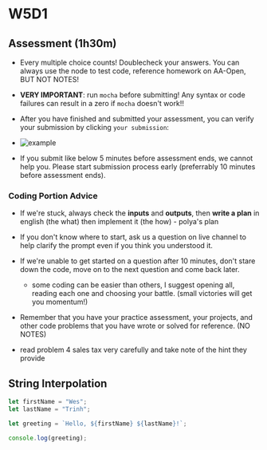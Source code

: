 # W5D1

## Assessment (1h30m)
- Every multiple choice counts! Doublecheck your answers. You can always use the node to test code, reference homework on AA-Open, BUT NOT NOTES! 

- **VERY IMPORTANT**: run `mocha` before submitting! Any syntax or code failures can result in a zero if `mocha` doesn't work!!

- After you have finished and submitted your assessment, you can verify your submission by clicking `your submission`: 
- ![example](https://i.imgur.com/EMyUqNW.png)
  
- If you submit like below 5 minutes before assessment ends, we cannot help you. Please start submission process early (preferrably 10 minutes before assessment ends).

### Coding Portion Advice
- If we're stuck, always check the **inputs** and **outputs**, then **write a plan** in english (the what) then implement it (the how) - polya's plan

- If you don't know where to start, ask us a question on live channel to help clarify the prompt even if you think you understood it.

- If we're unable to get started on a question after 10 minutes, don't stare down the code, move on to the next question and come back later.  
  - some coding can be easier than others, I suggest opening all, reading each one and choosing your battle. (small victories will get you momentum!)

- Remember that you have your practice assessment, your projects, and other code problems that you have wrote or solved for reference. (NO NOTES)

- read problem 4 sales tax very carefully and take note of the hint they provide

## String Interpolation

```js
let firstName = "Wes";
let lastName = "Trinh";

let greeting = `Hello, ${firstName} ${lastName}!`;

console.log(greeting);
```
